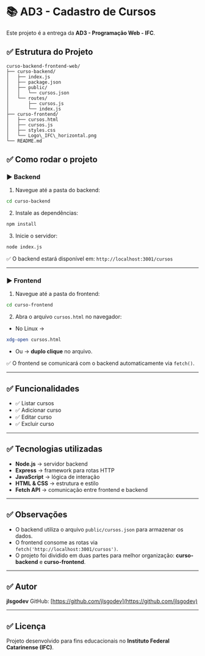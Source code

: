 
# 📚 AD3 - Cadastro de Cursos

Este projeto é a entrega da **AD3 - Programação Web - IFC**.


## ✅ Estrutura do Projeto

```
curso-backend-frontend-web/
├── curso-backend/
│   ├── index.js
│   ├── package.json
│   ├── public/
│   │   └── cursos.json
│   └── routes/
│       ├── cursos.js
│       └── index.js
├── curso-frontend/
│   ├── cursos.html
│   ├── cursos.js
│   ├── styles.css
│   └── Logo\_IFC\_horizontal.png
└── README.md
```
## ✅ Como rodar o projeto

### ▶️ Backend

1. Navegue até a pasta do backend:

```bash
cd curso-backend
````

2. Instale as dependências:

```bash
npm install
```

3. Inicie o servidor:

```bash
node index.js
```

✅ O backend estará disponível em:
`http://localhost:3001/cursos`

---

### ▶️ Frontend

1. Navegue até a pasta do frontend:

```bash
cd curso-frontend
```

2. Abra o arquivo `cursos.html` no navegador:

* No Linux →

```bash
xdg-open cursos.html
```

* Ou → **duplo clique** no arquivo.

✅ O frontend se comunicará com o backend automaticamente via `fetch()`.

---

## ✅ Funcionalidades

* ✅ Listar cursos
* ✅ Adicionar curso
* ✅ Editar curso
* ✅ Excluir curso

---

## ✅ Tecnologias utilizadas

* **Node.js** → servidor backend
* **Express** → framework para rotas HTTP
* **JavaScript** → lógica de interação
* **HTML & CSS** → estrutura e estilo
* **Fetch API** → comunicação entre frontend e backend

---

## ✅ Observações

* O backend utiliza o arquivo `public/cursos.json` para armazenar os dados.
* O frontend consome as rotas via `fetch('http://localhost:3001/cursos')`.
* O projeto foi dividido em duas partes para melhor organização: **curso-backend** e **curso-frontend**.

---

## ✅ Autor

**jlsgodev**
GitHub: [https://github.com/jlsgodev](https://github.com/jlsgodev)

---

## ✅ Licença

Projeto desenvolvido para fins educacionais no **Instituto Federal Catarinense (IFC)**.

